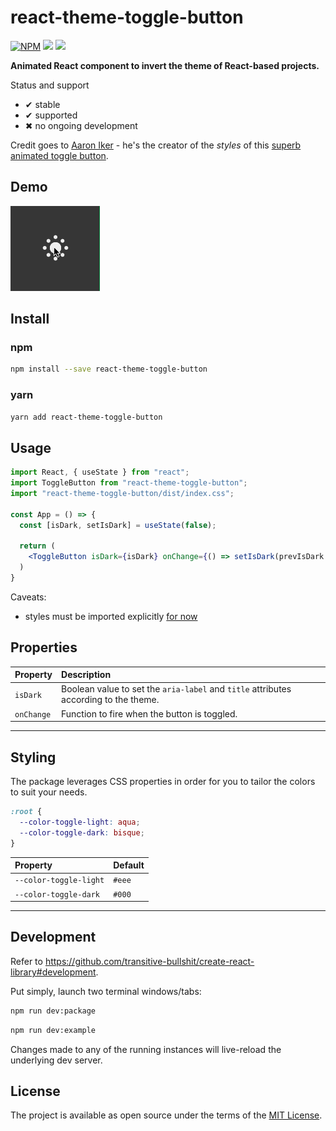 # react-theme-toggle-button

[![NPM](https://img.shields.io/npm/v/react-theme-toggle-button.svg)](https://www.npmjs.com/package/react-theme-toggle-button) ![](https://github.com/gomorizsolt/react-theme-toggle-button/workflows/CI/badge.svg) ![](https://github.com/gomorizsolt/react-theme-toggle-button/workflows/Publish/badge.svg)

**Animated React component to invert the theme of React-based projects.**

Status and support
- &#x2714; stable
- &#x2714; supported
- &#x2716; no ongoing development

Credit goes to [Aaron Iker](https://codepen.io/aaroniker) - he's the creator of the *styles* of this [superb animated toggle button](https://codepen.io/aaroniker/pen/KGpXZo).

## Demo

![](media/demo.gif)

## Install

### npm

```bash
npm install --save react-theme-toggle-button
```

### yarn

```bash
yarn add react-theme-toggle-button
```

## Usage

```jsx
import React, { useState } from "react";
import ToggleButton from "react-theme-toggle-button";
import "react-theme-toggle-button/dist/index.css";

const App = () => {
  const [isDark, setIsDark] = useState(false);

  return (
    <ToggleButton isDark={isDark} onChange={() => setIsDark(prevIsDark => !prevIsDark)} />
  )
}
```

Caveats:
- styles must be imported explicitly [for now](https://stackoverflow.com/a/57906016/9599137)

## Properties

Property | Description
:--- | :---
`isDark`|Boolean value to set the `aria-label` and `title` attributes according to the theme.
`onChange`|Function to fire when the button is toggled.
-----

## Styling

The package leverages CSS properties in order for you to tailor the colors to suit your needs.

```css
:root {
  --color-toggle-light: aqua;
  --color-toggle-dark: bisque;
}
```

Property | Default
:--- | :---
`--color-toggle-light`|`#eee`
`--color-toggle-dark`|`#000`
-----

## Development

Refer to https://github.com/transitive-bullshit/create-react-library#development.

Put simply, launch two terminal windows/tabs:

```bash
npm run dev:package
```

```bash
npm run dev:example
```

Changes made to any of the running instances will live-reload the underlying dev server.

## License

The project is available as open source under the terms of the [MIT License](http://opensource.org/licenses/MIT).
